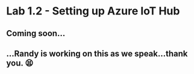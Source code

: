 # Lab 1.2 - Setting up Azure IoT Hub

## Coming soon...

## ...Randy is working on this as we speak...thank you. :tired_face: